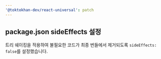 ```yaml
---
'@toktokhan-dev/react-universal': patch
---
```


## package.json sideEffects 설정

트리 쉐이킹을 적용하여 불필요한 코드가 최종 번들에서 제거되도록 `sideEffects: false`를 설정했습니다.

